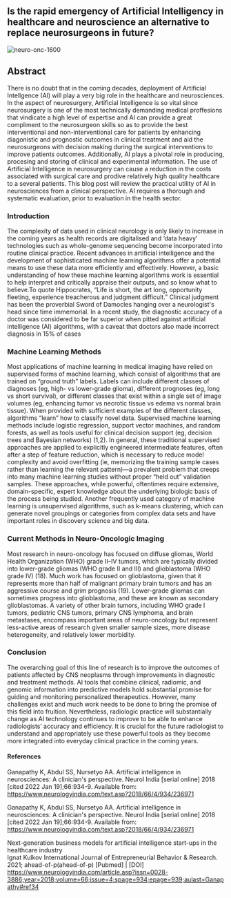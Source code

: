 ## Is the rapid emergency of Artificial Intelligency in healthcare and neuroscience an alternative to replace neurosurgeons in future?

![neuro-onc-1600](https://user-images.githubusercontent.com/94965887/150155853-415d95d0-1591-47d7-a30d-600874ee951c.jpg)

## Abstract

There is no doubt that in the coming decades, deployment of Artificial Intellgence (AI) will play a very big role in the healthcare and neurosciences. In the aspect of neurosurgery, Artificial Intelligence is so vital since neurosurgery is one of the most technically demanding medical proffesions that vindicate a high level of expertise and AI can provide a great compliment to the neurosurgeon skills so as to provide the best interventional and non-interventional care for patients by enhancing diagonistic and prognostic outcomes in clinical treatment and aid the neurosurgeons with decision making during the surgical interventions to improve patients outcomes. Additionally, AI plays a pivotal role in producing, procesing and storing of clinical and experimental information. The use of Artificial Intelligence in neurosurgery can cause a reduction in the costs associated with surgical care and prodive relatively high quality healthcare to a several patients. This blog post will review the practical utility of AI in neurosciences from a clinical perspective. AI requires a thorough and systematic evaluation, prior to evaluation in the health sector.


### Introduction

The complexity of data used in clinical neurology is only likely to increase in the coming years as health records are digitalised and ‘data heavy’ technologies such as whole-genome sequencing become incorporated into routine clinical practice. Recent advances in artificial intelligence and the development of sophisticated machine learning algorithms offer a potential means to use these data more efficiently and effectively. However, a basic understanding of how these machine learning algorithms work is essential to help interpret and critically appraise their outputs, and so know what to believe.To quote Hippocrates, “Life is short, the art long, opportunity fleeting, experience treacherous and judgment difficult.” Clinical judgment has been the proverbial Sword of Damocles hanging over a neurologist's head since time immemorial. In a recent study, the diagnostic accuracy of a doctor was considered to be far superior when pitted against artificial intelligence (AI) algorithms, with a caveat that doctors also made incorrect diagnosis in 15% of cases

### Machine Learning Methods

Most applications of machine learning in medical imaging have relied on supervised forms of machine learning, which consist of algorithms that are trained on “ground truth” labels. Labels can include different classes of diagnoses (eg, high- vs lower-grade glioma), different prognoses (eg, long vs short survival), or different classes that exist within a single set of image volumes (eg, enhancing tumor vs necrotic tissue vs edema vs normal brain tissue). When provided with sufficient examples of the different classes, algorithms “learn” how to classify novel data. Supervised machine learning methods include logistic regression, support vector machines, and random forests, as well as tools useful for clinical decision support (eg, decision trees and Bayesian networks) (1,2). In general, these traditional supervised approaches are applied to explicitly engineered intermediate features, often after a step of feature reduction, which is necessary to reduce model complexity and avoid overfitting (ie, memorizing the training sample cases rather than learning the relevant pattern)—a prevalent problem that creeps into many machine learning studies without proper “held out” validation samples. These approaches, while powerful, oftentimes require extensive, domain-specific, expert knowledge about the underlying biologic basis of the process being studied. Another frequently used category of machine learning is unsupervised algorithms, such as k-means clustering, which can generate novel groupings or categories from complex data sets and have important roles in discovery science and big data.

### Current Methods in Neuro-Oncologic Imaging

Most research in neuro-oncology has focused on diffuse gliomas, World Health Organization (WHO) grade II–IV tumors, which are typically divided into lower-grade gliomas (WHO grade II and III) and glioblastoma (WHO grade IV) (18). Much work has focused on glioblastoma, given that it represents more than half of malignant primary brain tumors and has an aggressive course and grim prognosis (19). Lower-grade gliomas can sometimes progress into glioblastoma, and these are known as secondary glioblastomas. A variety of other brain tumors, including WHO grade I tumors, pediatric CNS tumors, primary CNS lymphoma, and brain metastases, encompass important areas of neuro-oncology but represent less-active areas of research given smaller sample sizes, more disease heterogeneity, and relatively lower morbidity.

### Conclusion

The overarching goal of this line of research is to improve the outcomes of patients affected by CNS neoplasms through improvements in diagnostic and treatment methods. AI tools that combine clinical, radiomic, and genomic information into predictive models hold substantial promise for guiding and monitoring personalized therapeutics. However, many challenges exist and much work needs to be done to bring the promise of this field into fruition. Nevertheless, radiologic practice will substantially change as AI technology continues to improve to be able to enhance radiologists’ accuracy and efficiency. It is crucial for the future radiologist to understand and appropriately use these powerful tools as they become more integrated into everyday clinical practice in the coming years.
#### References 

Ganapathy K, Abdul SS, Nursetyo AA. Artificial intelligence in neurosciences: A clinician's perspective. Neurol India [serial online] 2018 [cited 2022 Jan 19];66:934-9. Available from: https://www.neurologyindia.com/text.asp?2018/66/4/934/236971

Ganapathy K, Abdul SS, Nursetyo AA. Artificial intelligence in neurosciences: A clinician's perspective. Neurol India [serial online] 2018 [cited 2022 Jan 19];66:934-9. Available from: https://www.neurologyindia.com/text.asp?2018/66/4/934/236971

Next-generation business models for artificial intelligence start-ups in the healthcare industry	
Ignat Kulkov
International Journal of Entrepreneurial Behavior & Research. 2021; ahead-of-p(ahead-of-p)
[Pubmed] | [DOI] https://www.neurologyindia.com/article.asp?issn=0028-3886;year=2018;volume=66;issue=4;spage=934;epage=939;aulast=Ganapathy#ref34
